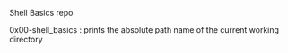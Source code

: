 Shell Basics repo

0x00-shell_basics : prints the absolute path name of the current working directory
